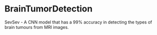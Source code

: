 # BrainTumorDetection
SevSev - A CNN model that has a 99% accuracy in detecting the types of brain tumours from MRI images.
